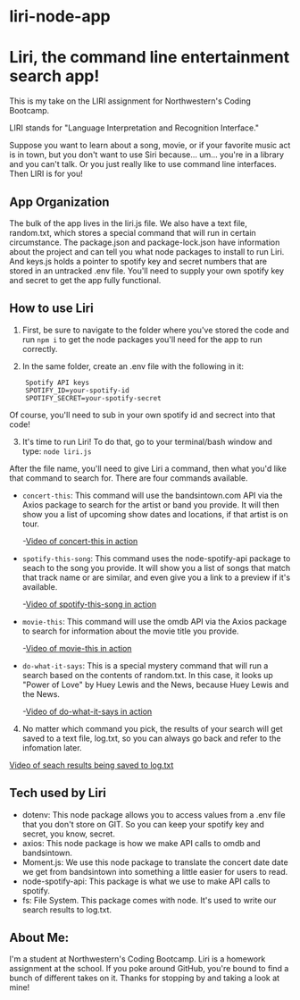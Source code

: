# liri-node-app

# Liri, the command line entertainment search app!

This is my take on the LIRI assignment for Northwestern's Coding Bootcamp.

LIRI stands for "Language Interpretation and Recognition Interface."

Suppose you want to learn about a song, movie, or if your favorite music act is in town, but you don't want to use Siri because... um... you're in a library and you can't talk. Or you just really like to use command line interfaces. Then LIRI is for you!

## App Organization
The bulk of the app lives in the liri.js file. We also have a text file, random.txt, which stores a special command that will run in certain circumstance. The package.json and package-lock.json have information about the project and can tell you what node packages to install to run Liri. And keys.js holds a pointer to spotify key and secret numbers that are stored in an untracked .env file. You'll need to supply your own spotify key and secret to get the app fully functional.

## How to use Liri

1. First, be sure to navigate to the folder where you've stored the code and run `npm i` to get the node packages you'll need for the app to run correctly.

2. In the same folder, create an .env file with the following in it:
```
    Spotify API keys
    SPOTIFY_ID=your-spotify-id
    SPOTIFY_SECRET=your-spotify-secret
```
Of course, you'll need to sub in your own spotify id and secrect into that code!

3. It's time to run Liri! To do that, go to your terminal/bash window and type:
`node liri.js`

After the file name, you'll need to give Liri a command, then what you'd like that command to search for. There are four commands available.

- `concert-this`:
This command will use the bandsintown.com API via the Axios package to search for the artist or band you provide. It will then show you a list of upcoming show dates and locations, if that artist is on tour.

  -[Video of concert-this in action](https://drive.google.com/file/d/1LNtfhm9AUy542r6wrmx7Zrzo7s0Do0pE/view?usp=sharing)

- `spotify-this-song`:
This command uses the node-spotify-api package to seach to the song you provide. It will show you a list of songs that match that track name or are similar, and even give you a link to a preview if it's available.

  -[Video of spotify-this-song in action](https://drive.google.com/file/d/1pO67nlTRRtbEhhT_4Ig52zQK0QMxYO_O/view?usp=sharing)

- `movie-this`:
This command will use the omdb API via the Axios package to search for information about the movie title you provide.

  -[Video of movie-this in action](https://drive.google.com/file/d/1fgPJndq-ZIJa4gEExPAXaed4qxCiFkwt/view?usp=sharing)

- `do-what-it-says`:
This is a special mystery command that will run a search based on the contents of random.txt. In this case, it looks up "Power of Love" by Huey Lewis and the News, because Huey Lewis and the News.

  -[Video of do-what-it-says in action](https://drive.google.com/file/d/142uAuYAbMtV8nb5z9RBXlJNjIoL0yCpv/view?usp=sharing)

4. No matter which command you pick, the results of your search will get saved to a text file, log.txt, so you can always go back and refer to the infomation later.

[Video of seach results being saved to log.txt](https://drive.google.com/file/d/1jXgf72H6cepdZD5hIForax3GBf_kZdJ9/view?usp=sharing)

## Tech used by Liri
- dotenv: This node package allows you to access values from a .env file that you don't store on GIT. So you can keep your spotify key and secret, you know, secret.
- axios: This node package is how we make API calls to omdb and bandsintown.
- Moment.js: We use this node package to translate the concert date date we get from bandsintown into something a little easier for users to read.
- node-spotify-api: This package is what we use to make API calls to spotify.
- fs: File System. This package comes with node. It's used to write our search results to log.txt.

## About Me:
I'm a student at Northwestern's Coding Bootcamp. Liri is a homework assignment at the school. If you poke around GitHub, you're bound to find a bunch of different takes on it. Thanks for stopping by and taking a look at mine!
